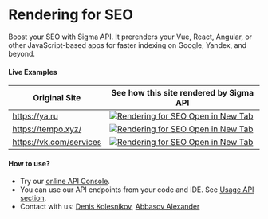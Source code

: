 # Rendering for SEO

Boost your SEO with Sigma API. 
It prerenders your Vue, React, Angular, or other JavaScript-based apps for faster indexing on Google, Yandex, and beyond.

#### Live Examples
| Original Site           | See how this site rendered by Sigma API                                                                                                                                                                   |
|-------------------------|-----------------------------------------------------------------------------------------------------------------------------------------------------------------------------------------------------------|
| https://ya.ru           | [![Rendering for SEO](/images/ya_ru.png "Rendering for SEO of https://ya.ru")  Open in New Tab](https://sigmaapi.com/v1/get?requestId=1a1a861f-6255-4cd5-b6c4-42ac2c622096&format=seo)                    |
| https://tempo.xyz/      | [![Rendering for SEO](/images/tempo_xyz.png "Rendering for SEO of https://tempo.xyz/") Open in New Tab](https://sigmaapi.com/v1/get?requestId=9b02aa52-62ec-43bb-8b8a-04ab9e0e10d0&format=seo)            |
| https://vk.com/services | [![Rendering for SEO](/images/vk_com_services.png "Rendering for SEO of https://vk.com/services") Open in New Tab](https://sigmaapi.com/v1/get?requestId=7c9f92d3-7d01-4ac1-bfd4-e65b3d6c913a&format=seo) |

#### How to use?
- Try our [online API Console](https://demo.sigmaapi.com/).
- You can use our API endpoints from your code and IDE. See [Usage API section](/usage_examples).
- Contact with us: [Denis Kolesnikov](https://t.me/gervilion), [Abbasov Alexander](https://t.me/abbasovalex)